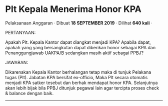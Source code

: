Plt Kepala Menerima Honor KPA
=============================

Pelaksanaan Anggaran · Dibuat **18 SEPTEMBER 2019** · Dilihat **640 kali** ·

PERTANYAAN:

Apakah Plt. Kepala Kantor dapat diangkat menjadi KPA? Apabila dapat, apakah yang yang bersangkutan dapat diberikan honor sebagai KPA dan Penanggungjawab UAKPA/B sedangkan masih aktif sebagai PPBJ?

JAWABAN:

Dikarenakan Kepala Kantor berhalangan tetap maka di tunjuk Pelakana tugas (Plt). Jabatan KPA bersifat ex-officio, Maka Plt secara otomatis menjadi KPA satker tesebut dan berhak mendapat honor KPA. Selanjutnya akan lebih bijak bila PPBJ ditunjuk pegawai lain agar tercipta proses check & balance dengan baik. 

  

  
  
  

* * *